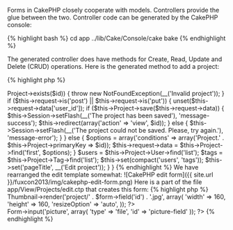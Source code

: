 Forms in CakePHP closely cooperate with models. Controllers provide the glue between the two. Controller code can be generated by the CakePHP console:

{% highlight bash %}
cd app
../lib/Cake/Console/cake bake
{% endhighlight %}

The generated controller does have methods for Create, Read, Update and Delete (CRUD) operations. Here is the generated method to add a project:

{% highlight php %}
<?php
class ProjectsController
{
  /**
   * edit method
   *
   * @throws NotFoundException
   * @param string $id
   * @return void
   */
	public function edit($id = null) {
		if (!$this->Project->exists($id)) {
			throw new NotFoundException(__('Invalid project'));
		}
		if ($this->request->is('post') || $this->request->is('put')) {
      unset($this->request->data['user_id']);
			if ($this->Project->save($this->request->data)) {
				$this->Session->setFlash(__('The project has been saved'), 'message-success');
				$this->redirect(array('action' => 'view', $id));
			} else {
				$this->Session->setFlash(__('The project could not be saved. Please, try again.'), 'message-error');
			}
		} else {
			$options = array('conditions' => array('Project.' . $this->Project->primaryKey => $id));
			$this->request->data = $this->Project->find('first', $options);
		}
		$users = $this->Project->User->find('list');
		$tags = $this->Project->Tag->find('list');
		$this->set(compact('users', 'tags'));

		$this->set('pageTitle', __('Edit project'));
	}
}
{% endhighlight %}

We have rearranged the edit template somewhat:

![CakePHP edit form]({{ site.url }}/fuxcon2013/img/cakephp-edit-form.png)

Here is a part of the file app/View/Projects/edit.ctp that creates this form:

{% highlight php %}
<div class="pull-right thumbnail">
	<?php
  echo $this->Thumbnail->render('project/' . $form->field('id') . '.jpg', array(
    'width' => 160, 
    'height' => 160, 
    'resizeOption' => 'auto',
  )); 
  ?>
</div>
<?php
echo $this->Form->input('picture', array(
  'type' => 'file',
  'id' => 'picture-field'
));
?>
{% endhighlight %}
